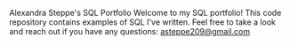 Alexandra Steppe's SQL Portfolio
Welcome to my SQL portfolio! This code repository contains examples of SQL I've written. Feel free to take a look and reach out if you have any questions:
asteppe209@gmail.com

